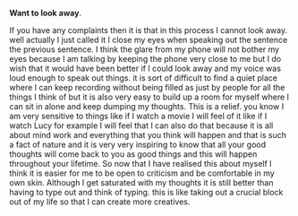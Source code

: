 **Want to look away**.

If you have any complaints then it is that in this process I cannot look away. well actually I just called it I close my eyes when speaking out the sentence the previous sentence. I think the glare from my phone will not bother my eyes because I am talking by keeping the phone very close to me but I do wish that it would have been better if I could look away and my voice was loud enough to speak out things. it is sort of difficult to find a quiet place where I can keep recording without being filled as just by people for all the things I think of but it is also very easy to build up a room for myself where I can sit in alone and keep dumping my thoughts. This is a relief. you know I am very sensitive to things like if I watch a movie I will feel of it like if I watch Lucy for example I will feel that I can also do that because it is all about mind work and everything that you think will happen and that is such a fact of nature and it is very very inspiring to know that all your good thoughts will come back to you as good things and this will happen throughout your lifetime. So now that I have realised this about myself I think it is easier for me to be open to criticism and be comfortable in my own skin. Although I get saturated with my thoughts it is still better than having to type out and think of typing. this is like taking out a crucial block out of my life so that I can create more creatives.
